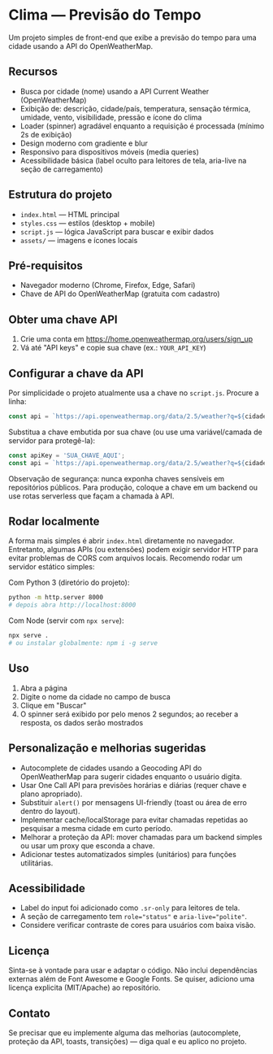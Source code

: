 # Clima — Previsão do Tempo

Um projeto simples de front-end que exibe a previsão do tempo para uma cidade usando a API do OpenWeatherMap.

## Recursos

- Busca por cidade (nome) usando a API Current Weather (OpenWeatherMap)
- Exibição de: descrição, cidade/país, temperatura, sensação térmica, umidade, vento, visibilidade, pressão e ícone do clima
- Loader (spinner) agradável enquanto a requisição é processada (mínimo 2s de exibição)
- Design moderno com gradiente e blur
- Responsivo para dispositivos móveis (media queries)
- Acessibilidade básica (label oculto para leitores de tela, aria-live na seção de carregamento)

## Estrutura do projeto

- `index.html` — HTML principal
- `styles.css` — estilos (desktop + mobile)
- `script.js` — lógica JavaScript para buscar e exibir dados
- `assets/` — imagens e ícones locais

## Pré-requisitos

- Navegador moderno (Chrome, Firefox, Edge, Safari)
- Chave de API do OpenWeatherMap (gratuita com cadastro)

## Obter uma chave API

1. Crie uma conta em https://home.openweathermap.org/users/sign_up
2. Vá até "API keys" e copie sua chave (ex.: `YOUR_API_KEY`)

## Configurar a chave da API

Por simplicidade o projeto atualmente usa a chave no `script.js`. Procure a linha:

```js
const api = `https://api.openweathermap.org/data/2.5/weather?q=${cidade}&appid=49c7978f02c3bb628a4811d754ae8ccc&lang=pt_br&units=metric`;
```

Substitua a chave embutida por sua chave (ou use uma variável/camada de servidor para protegê-la):

```js
const apiKey = 'SUA_CHAVE_AQUI';
const api = `https://api.openweathermap.org/data/2.5/weather?q=${cidade}&appid=${apiKey}&lang=pt_br&units=metric`;
```

Observação de segurança: nunca exponha chaves sensíveis em repositórios públicos. Para produção, coloque a chave em um backend ou use rotas serverless que façam a chamada à API.

## Rodar localmente

A forma mais simples é abrir `index.html` diretamente no navegador. Entretanto, algumas APIs (ou extensões) podem exigir servidor HTTP para evitar problemas de CORS com arquivos locais. Recomendo rodar um servidor estático simples:

Com Python 3 (diretório do projeto):

```bash
python -m http.server 8000
# depois abra http://localhost:8000
```

Com Node (servir com `npx serve`):

```bash
npx serve .
# ou instalar globalmente: npm i -g serve
```

## Uso

1. Abra a página
2. Digite o nome da cidade no campo de busca
3. Clique em "Buscar"
4. O spinner será exibido por pelo menos 2 segundos; ao receber a resposta, os dados serão mostrados

## Personalização e melhorias sugeridas

- Autocomplete de cidades usando a Geocoding API do OpenWeatherMap para sugerir cidades enquanto o usuário digita.
- Usar One Call API para previsões horárias e diárias (requer chave e plano apropriado).
- Substituir `alert()` por mensagens UI-friendly (toast ou área de erro dentro do layout).
- Implementar cache/localStorage para evitar chamadas repetidas ao pesquisar a mesma cidade em curto período.
- Melhorar a proteção da API: mover chamadas para um backend simples ou usar um proxy que esconda a chave.
- Adicionar testes automatizados simples (unitários) para funções utilitárias.

## Acessibilidade

- Label do input foi adicionado como `.sr-only` para leitores de tela.
- A seção de carregamento tem `role="status"` e `aria-live="polite"`.
- Considere verificar contraste de cores para usuários com baixa visão.

## Licença

Sinta-se à vontade para usar e adaptar o código. Não inclui dependências externas além de Font Awesome e Google Fonts. Se quiser, adiciono uma licença explicita (MIT/Apache) ao repositório.

## Contato

Se precisar que eu implemente alguma das melhorias (autocomplete, proteção da API, toasts, transições) — diga qual e eu aplico no projeto.
